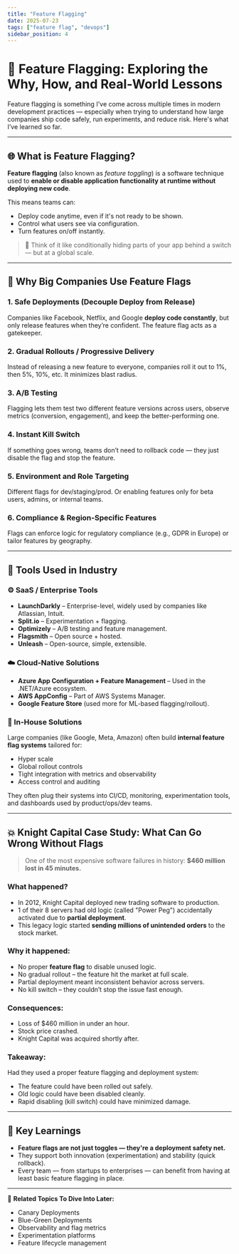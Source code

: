 ```yaml
---
title: "Feature Flagging"
date: 2025-07-23
tags: ["feature flag", "devops"]
sidebar_position: 4
---
```


# 🚩 Feature Flagging: Exploring the Why, How, and Real-World Lessons

Feature flagging is something I've come across multiple times in modern development practices — especially when trying to understand how large companies ship code safely, run experiments, and reduce risk. Here's what I’ve learned so far.

---

## 🌐 What is Feature Flagging?

**Feature flagging** (also known as *feature toggling*) is a software technique used to **enable or disable application functionality at runtime without deploying new code**.

This means teams can:

* Deploy code anytime, even if it's not ready to be shown.
* Control what users see via configuration.
* Turn features on/off instantly.

> 🧠 Think of it like conditionally hiding parts of your app behind a switch — but at a global scale.

---

## 🏢 Why Big Companies Use Feature Flags

### 1. **Safe Deployments (Decouple Deploy from Release)**

Companies like Facebook, Netflix, and Google **deploy code constantly**, but only release features when they’re confident. The feature flag acts as a gatekeeper.

### 2. **Gradual Rollouts / Progressive Delivery**

Instead of releasing a new feature to everyone, companies roll it out to 1%, then 5%, 10%, etc. It minimizes blast radius.

### 3. **A/B Testing**

Flagging lets them test two different feature versions across users, observe metrics (conversion, engagement), and keep the better-performing one.

### 4. **Instant Kill Switch**

If something goes wrong, teams don’t need to rollback code — they just disable the flag and stop the feature.

### 5. **Environment and Role Targeting**

Different flags for dev/staging/prod. Or enabling features only for beta users, admins, or internal teams.

### 6. **Compliance & Region-Specific Features**

Flags can enforce logic for regulatory compliance (e.g., GDPR in Europe) or tailor features by geography.

---

## 🧰 Tools Used in Industry

### ⚙️ SaaS / Enterprise Tools

* **LaunchDarkly** – Enterprise-level, widely used by companies like Atlassian, Intuit.
* **Split.io** – Experimentation + flagging.
* **Optimizely** – A/B testing and feature management.
* **Flagsmith** – Open source + hosted.
* **Unleash** – Open-source, simple, extensible.

### ☁️ Cloud-Native Solutions

* **Azure App Configuration + Feature Management** – Used in the .NET/Azure ecosystem.
* **AWS AppConfig** – Part of AWS Systems Manager.
* **Google Feature Store** (used more for ML-based flagging/rollout).

### 🧱 In-House Solutions

Large companies (like Google, Meta, Amazon) often build **internal feature flag systems** tailored for:

* Hyper scale
* Global rollout controls
* Tight integration with metrics and observability
* Access control and auditing

They often plug their systems into CI/CD, monitoring, experimentation tools, and dashboards used by product/ops/dev teams.

---

## 💥 Knight Capital Case Study: What Can Go Wrong Without Flags

> One of the most expensive software failures in history: **\$460 million lost in 45 minutes.**

### What happened?

* In 2012, Knight Capital deployed new trading software to production.
* 1 of their 8 servers had old logic (called "Power Peg") accidentally activated due to **partial deployment**.
* This legacy logic started **sending millions of unintended orders** to the stock market.

### Why it happened:

* No proper **feature flag** to disable unused logic.
* No gradual rollout – the feature hit the market at full scale.
* Partial deployment meant inconsistent behavior across servers.
* No kill switch – they couldn’t stop the issue fast enough.

### Consequences:

* Loss of \$460 million in under an hour.
* Stock price crashed.
* Knight Capital was acquired shortly after.

### Takeaway:

Had they used a proper feature flagging and deployment system:

* The feature could have been rolled out safely.
* Old logic could have been disabled cleanly.
* Rapid disabling (kill switch) could have minimized damage.

---

## 🧠 Key Learnings

* **Feature flags are not just toggles — they're a deployment safety net.**
* They support both innovation (experimentation) and stability (quick rollback).
* Every team — from startups to enterprises — can benefit from having at least basic feature flagging in place.

---

📌 **Related Topics To Dive Into Later:**

* Canary Deployments
* Blue-Green Deployments
* Observability and flag metrics
* Experimentation platforms
* Feature lifecycle management
